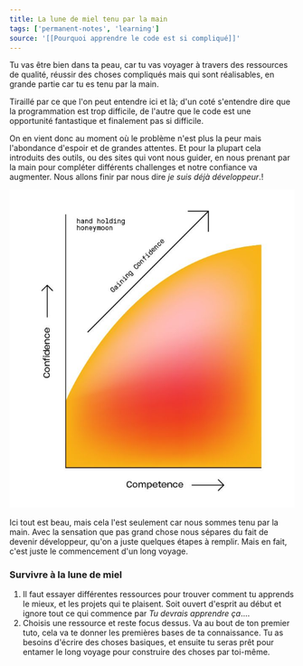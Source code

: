 ```yaml
---
title: La lune de miel tenu par la main
tags: ['permanent-notes', 'learning']
source: '[[Pourquoi apprendre le code est si compliqué]]'
---
```


Tu vas être bien dans ta peau, car tu vas voyager à travers des ressources de qualité, réussir des choses compliqués mais qui sont réalisables, en grande partie car tu es tenu par la main. 

Tiraillé par ce que l'on peut entendre ici et là; d'un coté s'entendre dire que la programmation est trop difficile, de l'autre que le code est une opportunité fantastique et finalement pas si difficile. 

On en vient donc au moment où le problème n'est plus la peur mais l'abondance d'espoir et de grandes attentes. Et pour la plupart cela introduits des outils, ou des sites qui vont nous guider, en nous prenant par la main pour compléter différents challenges et notre confiance va augmenter. Nous allons finir par nous dire *je suis déjà développeur*.!

![lune-de-miel](lunedemiel.jpg)

Ici tout est beau, mais cela l'est seulement car nous sommes tenu par la main. Avec la sensation que pas grand chose nous sépares du fait de devenir développeur, qu'on a juste quelques étapes à remplir. Mais en fait, c'est juste le commencement d'un long voyage.

### Survivre à la lune de miel

1. Il faut essayer différentes ressources pour trouver comment tu apprends le mieux, et les projets qui te plaisent. Soit ouvert d'esprit au début et ignore tout ce qui commence par *Tu devrais apprendre ça*....
2. Choisis une ressource et reste focus dessus. Va au bout de ton premier tuto, cela va te donner les premières bases de ta connaissance. Tu as besoins d'écrire des choses basiques, et ensuite tu seras prêt pour entamer le long voyage pour construire des choses par toi-même. 
